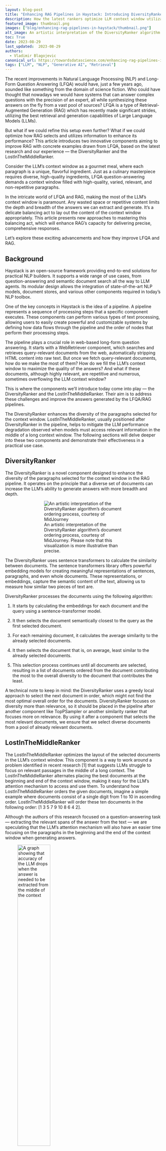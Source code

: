 ```yaml
---
layout: blog-post
title: "Enhancing RAG Pipelines in Haystack: Introducing DiversityRanker and LostInTheMiddleRanker"
description: How the latest rankers optimize LLM context window utilization in Retrieval-Augmented Generation (RAG) pipelines
featured_image: thumbnail.png
images: ["blog/enhancing-rag-pipelines-in-haystack/thumbnail.png"]
alt_image: An artistic interpretation of the DiversityRanker algorithm’s document ordering process, courtesy of MidJourney
toc: True
date: 2023-08-29
last_updated:  2023-08-29
authors:
  - Vladimir Blagojevic
canonical_url: https://towardsdatascience.com/enhancing-rag-pipelines-in-haystack-45f14e2bc9f5
tags: ["LLM", "NLP", "Generative AI", "Retrieval"]
---
```


The recent improvements in Natural Language Processing (NLP) and Long-Form Question Answering (LFQA) would have, just a few years ago, sounded like something from the domain of science fiction. Who could have thought that nowadays we would have systems that can answer complex questions with the precision of an expert, all while synthesizing these answers on the fly from a vast pool of sources? LFQA is a type of Retrieval-Augmented Generation (RAG) which has recently made significant strides, utilizing the best retrieval and generation capabilities of Large Language Models (LLMs).

But what if we could refine this setup even further? What if we could optimize how RAG selects and utilizes information to enhance its performance? This article introduces two innovative components aiming to improve RAG with concrete examples drawn from LFQA, based on the latest research and our experience — the DiversityRanker and the LostInTheMiddleRanker.

Consider the LLM’s context window as a gourmet meal, where each paragraph is a unique, flavorful ingredient. Just as a culinary masterpiece requires diverse, high-quality ingredients, LFQA question-answering demands a context window filled with high-quality, varied, relevant, and non-repetitive paragraphs.

In the intricate world of LFQA and RAG, making the most of the LLM’s context window is paramount. Any wasted space or repetitive content limits the depth and breadth of the answers we can extract and generate. It’s a delicate balancing act to lay out the content of the context window appropriately. This article presents new approaches to mastering this balancing act, which will enhance RAG’s capacity for delivering precise, comprehensive responses.

Let’s explore these exciting advancements and how they improve LFQA and RAG.

## Background

Haystack is an open-source framework providing end-to-end solutions for practical NLP builders. It supports a wide range of use cases, from question-answering and semantic document search all the way to LLM agents. Its modular design allows the integration of state-of-the-art NLP models, document stores, and various other components required in today’s NLP toolbox.

One of the key concepts in Haystack is the idea of a pipeline. A pipeline represents a sequence of processing steps that a specific component executes. These components can perform various types of text processing, allowing users to easily create powerful and customizable systems by defining how data flows through the pipeline and the order of nodes that perform their processing steps.

The pipeline plays a crucial role in web-based long-form question answering. It starts with a WebRetriever component, which searches and retrieves query-relevant documents from the web, automatically stripping HTML content into raw text. But once we fetch query-relevant documents, how do we make the most of them? How do we fill the LLM’s context window to maximize the quality of the answers? And what if these documents, although highly relevant, are repetitive and numerous, sometimes overflowing the LLM context window?

This is where the components we’ll introduce today come into play — the DiversityRanker and the LostInTheMiddleRanker. Their aim is to address these challenges and improve the answers generated by the LFQA/RAG pipelines.

The DiversityRanker enhances the diversity of the paragraphs selected for the context window. LostInTheMiddleRanker, usually positioned after DiversityRanker in the pipeline, helps to mitigate the LLM performance degradation observed when models must access relevant information in the middle of a long context window. The following sections will delve deeper into these two components and demonstrate their effectiveness in a practical use case.

## DiversityRanker

The DiversityRanker is a novel component designed to enhance the diversity of the paragraphs selected for the context window in the RAG pipeline. It operates on the principle that a diverse set of documents can increase the LLM’s ability to generate answers with more breadth and depth.

<figure style="width: 50%; margin: auto;">
  <img src="enhancing-rag-pipelines-in-haystack/thumbnail.png" alt="An artistic interpretation of the DiversityRanker algorithm’s document ordering process, courtesy of MidJourney">
  <figcaption>An artistic interpretation of the DiversityRanker algorithm’s document ordering process, courtesy of MidJourney. Please note that this visualization is more illustrative than precise.</figcaption>
</figure>

The DiversityRanker uses sentence transformers to calculate the similarity between documents. The sentence transformers library offers powerful embedding models for creating meaningful representations of sentences, paragraphs, and even whole documents. These representations, or embeddings, capture the semantic content of the text, allowing us to measure how similar two pieces of text are.

DiversityRanker processes the documents using the following algorithm:

1. It starts by calculating the embeddings for each document and the query using a sentence-transformer model.

2. It then selects the document semantically closest to the query as the first selected document.

3. For each remaining document, it calculates the average similarity to the already selected documents.

4. It then selects the document that is, on average, least similar to the already selected documents.

5. This selection process continues until all documents are selected, resulting in a list of documents ordered from the document contributing the most to the overall diversity to the document that contributes the least.

A technical note to keep in mind: the DiversityRanker uses a greedy local approach to select the next document in order, which might not find the most optimal overall order for the documents. DiversityRanker focuses on diversity more than relevance, so it should be placed in the pipeline after another component like TopPSampler or another similarity ranker that focuses more on relevance. By using it after a component that selects the most relevant documents, we ensure that we select diverse documents from a pool of already relevant documents.

## LostInTheMiddleRanker

The LostInTheMiddleRanker optimizes the layout of the selected documents in the LLM’s context window. This component is a way to work around a problem identified in recent research [1] that suggests LLMs struggle to focus on relevant passages in the middle of a long context. The LostInTheMiddleRanker alternates placing the best documents at the beginning and end of the context window, making it easy for the LLM’s attention mechanism to access and use them. To understand how LostInTheMiddleRanker orders the given documents, imagine a simple example where documents consist of a single digit from 1 to 10 in ascending order. LostInTheMiddleRanker will order these ten documents in the following order: [1 3 5 7 9 10 8 6 4 2].

Although the authors of this research focused on a question-answering task — extracting the relevant spans of the answer from the text — we are speculating that the LLM’s attention mechanism will also have an easier time focusing on the paragraphs in the beginning and the end of the context window when generating answers.

<figure>
  <img src="enhancing-rag-pipelines-in-haystack/figure_2.png" width=50% alt="A graph showing that accuracy of the LLM drops when the answer is needed to be extracted from the middle of the context">
  <figcaption>LLMs struggle to extract answers from the middle of the context, adapted from Liu et al. (2023)[1]</figcaption>
</figure>

LostInTheMiddleRanker is best positioned as the last ranker in the RAG pipeline as the given documents are already selected based on similarity (relevance) and ordered by diversity.

## Using the new rankers in pipelines

In this section, we’ll look into the practical use case of the LFQA/RAG pipeline, focusing on how to integrate the DiversityRanker and LostInTheMiddleRanker. We’ll also discuss how these components interact with each other and the other components in the pipeline.

The first component in the pipeline is a WebRetriever which retrieves query relevant documents from the web using a programmatic search engine API (SerperDev, Google, Bing etc). The retrieved documents are first stripped of HTML tags, converted to raw text, and optionally preprocessed into shorter paragraphs. They are then, in turn passed to a TopPSampler component, which selects the most relevant paragraphs based on their similarity to the query.

After TopPSampler selects the set of relevant paragraphs, they are passed to the DiversityRanker. DiversityRanker, in turn, orders the paragraphs based on their diversity, reducing the repetitiveness of the TopPSampler-ordered documents.

The selected documents are then passed to the LostInTheMiddleRanker. As we previously mentioned, LostInTheMiddleRanker places the most relevant paragraphs at the beginning and the end of the context window, while pushing the worst-ranked documents to the middle.

Finally, the merged paragraphs are passed to a PromptNode, which conditions an LLM to answer the question based on these selected paragraphs.

![An illustration of a pipeline consists of WebRetriever, TopPSampler, DiversityRanker, LostInTheMiddleRanker and PromptNode](figure_3.jpg "LFQA/RAG pipeline — Image by author")

The new rankers are already merged into Haystack’s main branch and will be available in the upcoming 1.20 release slated for the end of August 2023. We included a new LFQA/RAG pipeline demo in the project’s examples folder.

The demo shows how DiversityRanker and LostInTheMiddleRanker can be easily integrated into a RAG pipeline to improve the quality of the generated answers.

## Case study

To demonstrate the effectiveness of the LFQA/RAG pipelines that include the two new rankers, we’ll use a small sample of half a dozen questions requiring detailed answers. The questions include: “What are the main reasons for long-standing animosities between Russia and Poland?”, “What are the primary causes of climate change on both global and local scales?”, and more. To answer these questions well, LLMs require a wide range of historical, political, scientific, and cultural sources, making them ideal for our use case.

Comparing the generated answers of the RAG pipeline with two new rankers (optimized pipeline) and a pipeline without them (non-optimized) would require complex evaluation involving human expert judgment. To simplify evaluation and to evaluate the effect of the DiversityRanker primarily, we calculated the average pairwise cosine distance of the context documents injected into the LLM context instead. We limited the context window size in both pipelines to 1024 words. By running these sample Python scripts [2], we have found that the optimized pipeline has an average 20–30% increase in pairwise cosine distance [3] for the documents injected into the LLM context. This increase in the pairwise cosine distance essentially means that the documents used are more diverse (and less repetitive), thus giving the LLM a wider and richer range of paragraphs to draw upon for its answers. We’ll leave the evaluation of LostInTheMiddleRanker and its effect on generated answers for one of our upcoming articles.

## Conclusion

We’ve explored how Haystack users can enhance their RAG pipelines by using two innovative rankers: DiversityRanker and LostInTheMiddleRanker.

DiversityRanker ensures that the LLM’s context window is filled with diverse, non-repetitive documents, providing a broader range of paragraphs for the LLM to synthesize the answer from. At the same time, the LostInTheMiddleRanker optimizes the placement of the most relevant paragraphs in the context window, making it easier for the model to access and utilize the best-supporting documents.

Our small case study confirmed the effectiveness of the DiversityRanker by calculating the average pairwise cosine distance of the documents injected into the LLM’s context window in the optimized RAG pipeline (with two new rankers) and the non-optimized pipeline (no rankers used). The results showed that an optimized RAG pipeline increased the average pairwise cosine distance by approximately 20–30%.

We have demonstrated how these new rankers can potentially enhance Long-Form Question-Answering and other RAG pipelines. By continuing to invest in and expand on these and similar ideas, we can further improve the capabilities of Haystack’s RAG pipelines, bringing us closer to crafting NLP solutions that seem more like magic than reality.

### References

[1] “Lost in the Middle: How Language Models Use Long Contexts” at https://arxiv.org/abs/2307.03172

[2] Script: https://gist.github.com/vblagoje/430def6cda347c0b65f5f244bc0f2ede

[3] Script output (answers): https://gist.github.com/vblagoje/738253f87b7590b1c014e3d598c8300b